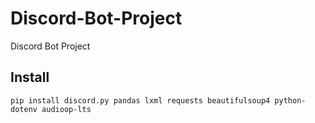# Discord-Bot-Project
Discord Bot Project

## Install

```
pip install discord.py pandas lxml requests beautifulsoup4 python-dotenv audioop-lts
```
